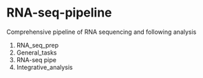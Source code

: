 # RNA-seq-pipeline
Comprehensive pipeline of RNA sequencing and following analysis

1. RNA_seq_prep
2. General_tasks
3. RNA-seq pipe
4. Integrative_analysis
